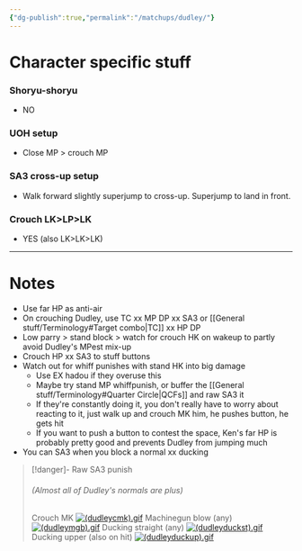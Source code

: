 ```yaml
---
{"dg-publish":true,"permalink":"/matchups/dudley/"}
---
```


# Character specific stuff
### Shoryu-shoryu
- NO
### UOH setup
- Close MP > crouch MP
### SA3 cross-up setup
- Walk forward slightly superjump to cross-up. Superjump to land in front.
### Crouch LK>LP>LK
- YES (also LK>LK>LK)
***
# Notes
- Use far HP as anti-air
- On crouching Dudley, use TC xx MP DP xx SA3 or [[General stuff/Terminology#Target combo\|TC]] xx HP DP
- Low parry > stand block > watch for crouch HK on wakeup to partly avoid Dudley's MPest mix-up
- Crouch HP xx SA3 to stuff buttons
- Watch out for whiff punishes with stand HK into big damage
	- Use EX hadou if they overuse this
	- Maybe try stand MP whiffpunish, or buffer the [[General stuff/Terminology#Quarter Circle\|QCFs]] and raw SA3 it
	- If they're constantly doing it, you don't really have to worry about reacting to it, just walk up and crouch MK him, he pushes button, he gets hit
	- If you want to push a button to contest the space, Ken's far HP is probably pretty good and prevents Dudley from jumping much
- You can SA3 when you block a normal xx ducking

> [!danger]- Raw SA3 punish
> ###### (Almost all of Dudley's normals are plus)
> Crouch MK
[![(dudleycmk).gif](https://wiki.supercombo.gg/images/c/c4/%28dudleycmk%29.gif)](https://wiki.supercombo.gg/w/File:(dudleycmk).gif)
> Machinegun blow (any)
[![(dudleymgb).gif](https://wiki.supercombo.gg/images/6/69/%28dudleymgb%29.gif)](https://wiki.supercombo.gg/w/File:(dudleymgb).gif)
> Ducking straight (any)
[![(dudleyduckst).gif](https://wiki.supercombo.gg/images/e/ec/%28dudleyduckst%29.gif)](https://wiki.supercombo.gg/w/File:(dudleyduckst).gif)
> Ducking upper (also on hit)
[![(dudleyduckup).gif](https://wiki.supercombo.gg/images/e/ee/%28dudleyduckup%29.gif)](https://wiki.supercombo.gg/w/File:(dudleyduckup).gif)